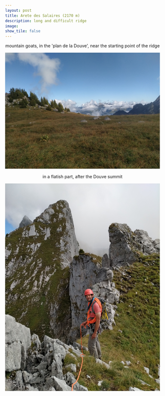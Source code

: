 ```yaml
---
layout: post
title: Arete des Salaires (2170 m)
description: long and difficult ridge
image:
show_tile: false 
---
```



<center> mountain goats, in the 'plan de la Douve', near the starting point of the ridge </center>

![](../assets/images/summer/les_salaires/IMG_20210917_101222.jpg)

<center> in a flatish part, after the Douve summit  </center>

![](../assets/images/summer/les_salaires/IMG_20210917_124914.jpg)
